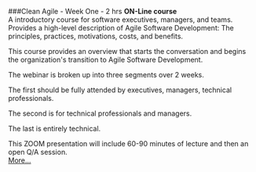 ###Clean Agile - Week One - 2 hrs
**ON-Line course**<br>
A introductory course for software executives, managers, and teams. Provides a high-level description of Agile Software Development: The principles, practices, motivations, costs, and benefits.

This course provides an overview that starts the conversation and begins the organization's transition to Agile Software Development.

The webinar is broken up into three segments over 2 weeks.

The first should be fully attended by executives, managers, technical professionals.

The second is for technical professionals and managers.

The last is entirely technical. 

This ZOOM presentation will include 60-90 minutes of lecture and then an 
open Q/A session.  
[More...](https://www.eventbrite.com/e/clean-agile-wednesday-webinars-2-weeks-registration-161781373443?aff=ebdsoporgprofile)
